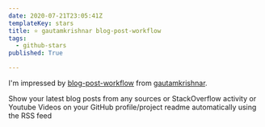 ```yaml
---
date: 2020-07-21T23:05:41Z
templateKey: stars
title: ⭐ gautamkrishnar blog-post-workflow
tags:
  - github-stars
published: True

---
```


I'm impressed by [blog-post-workflow](https://github.com/gautamkrishnar/blog-post-workflow) from [gautamkrishnar](https://github.com/gautamkrishnar).

Show your latest blog posts from any sources or StackOverflow activity or Youtube Videos on your GitHub profile/project readme automatically using the RSS feed
